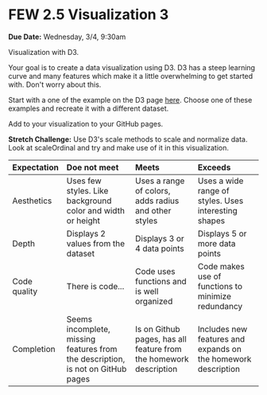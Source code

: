 # FEW 2.5 Visualization 3

**Due Date:** Wednesday, 3/4, 9:30am

Visualization with D3.

Your goal is to create a data visualization using D3. D3 has a steep learning curve and many features which make it a little overwhelming to get started with. Don't worry about this.

Start with a one of the example on the D3 page [here](https://github.com/d3/d3/wiki/Gallery). Choose one of these examples and recreate it with a different dataset.

Add to your visualization to your GitHub pages.

**Stretch Challenge:** Use D3's scale methods to scale and normalize data. Look at scaleOrdinal and try and make use of it in this visualization.

| Expectation | Doe not meet | Meets | Exceeds |
|:-------------|:------------------|:----------------|:-----------------|
| Aesthetics    | Uses few styles. Like background color and width or height | Uses a range of colors, adds radius and other styles | Uses a wide range of styles. Uses interesting shapes|
| Depth        | Displays 2 values from the dataset | Displays 3 or 4 data points | Displays 5 or more data points |
| Code quality | There is code... | Code uses functions and is well organized | Code makes use of functions to minimize redundancy |
| Completion  | Seems incomplete, missing features from the description, is not on GitHub pages | Is on Github pages, has all feature from the homework description | Includes new features and expands on the homework description |
